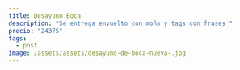 ```yaml
---
title: Desayuno Boca
description: "Se entrega envuelto con moño y tags con frases "
precio: "24375"
tags:
  - post
image: /assets/assets/desayuno-de-boca-nueva-.jpg
---
```

